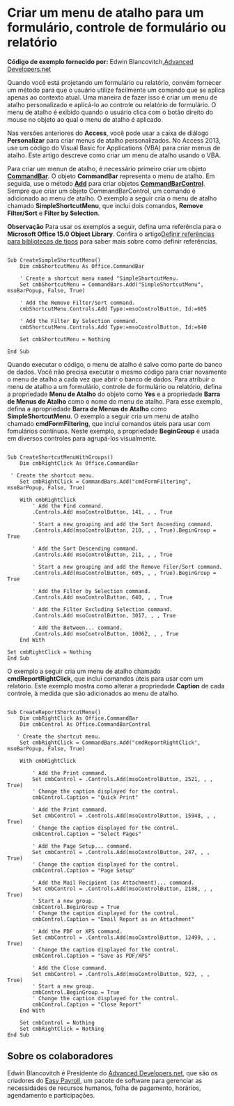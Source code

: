 
# Criar um menu de atalho para um formulário, controle de formulário ou relatório

 **Código de exemplo fornecido por:** Edwin Blancovitch,[Advanced Developers.net](http://advdev.net/)

Quando você está projetando um formulário ou relatório, convém fornecer um método para que o usuário utilize facilmente um comando que se aplica apenas ao contexto atual. Uma maneira de fazer isso é criar um menu de atalho personalizado e aplicá-lo ao controle ou relatório de formulário. O menu de atalho é exibido quando o usuário clica com o botão direito do mouse no objeto ao qual o menu de atalho é aplicado.

Nas versões anteriores do  **Access**, você pode usar a caixa de diálogo  **Personalizar** para criar menus de atalho personalizados. No Access 2013, use um código do Visual Basic for Applications (VBA) para criar menus de atalho. Este artigo descreve como criar um menu de atalho usando o VBA.

Para criar um menun de atalho, é necessário primeiro criar um objeto  **[CommandBar](http://msdn.microsoft.com/library/78603954-40aa-64cb-c407-2e0820d65231%28Office.15%29.aspx)**. O objeto **CommandBar** representa o menu de atalho. Em seguida, use o método **[Add](http://msdn.microsoft.com/library/53e2b0b9-b11a-bf52-a1a3-523aae2c35d8%28Office.15%29.aspx)** para criar objetos **[CommandBarControl](http://msdn.microsoft.com/library/b104ec00-beeb-a927-4b7b-108f4e3164f5%28Office.15%29.aspx)**. Sempre que criar um objeto CommandBarControl, um comando é adicionado ao menu de atalho.
O exemplo a seguir cria o menu de atalho chamado  **SimpleShortcutMenu**, que inclui dois comandos, **Remove Filter/Sort** e **Filter by Selection**.

 **Observação**  Para usar os exemplos a seguir, defina uma referência para o  **Microsoft Office 15.0 Object Library**. Confira o artigo[Definir referências para bibliotecas de tipos](6314a89b-89e9-d8c1-5964-889a361afcd1.md) para saber mais sobre como definir referências.




```
 
Sub CreateSimpleShortcutMenu() 
    Dim cmbShortcutMenu As Office.CommandBar 
     
    ' Create a shortcut menu named "SimpleShortcutMenu. 
    Set cmbShortcutMenu = CommandBars.Add("SimpleShortcutMenu", msoBarPopup, False, True) 
     
    ' Add the Remove Filter/Sort command. 
    cmbShortcutMenu.Controls.Add Type:=msoControlButton, Id:=605 
 
    ' Add the Filter By Selection command. 
    cmbShortcutMenu.Controls.Add Type:=msoControlButton, Id:=640 
     
    Set cmbShortcutMenu = Nothing 
     
End Sub
```

Quando executar o código, o menu de atalho é salvo como parte do banco de dados. Você não precisa executar o mesmo código para criar novamente o menu de atalho a cada vez que abrir o banco de dados.
Para atribuir o menu de atalho a um formulário, controle de formulário ou relatório, defina a propriedade  **Menu de Atalho** do objeto como **Yes** e a propriedade **Barra de Menus de Atalho** como o nome do menu de atalho. Para esse exemplo, defina a apropriedade **Barra de Menus de Atalho** como **SimpleShortcutMenu**.
O exemplo a seguir cria um menu de atalho chamado  **cmdFormFiltering**, que inclui comandos úteis para usar com fomulários contínuos. Neste exemplo, a propriedade **BeginGroup** é usada em diversos controles para agrupá-los visualmente.



```
 
Sub CreateShortcutMenuWithGroups() 
    Dim cmbRightClick As Office.CommandBar 
 
 ' Create the shortcut menu. 
    Set cmbRightClick = CommandBars.Add("cmdFormFiltering", msoBarPopup, False, True) 
     
    With cmbRightClick 
        ' Add the Find command. 
        .Controls.Add msoControlButton, 141, , , True 
         
        ' Start a new grouping and add the Sort Ascending command. 
        .Controls.Add(msoControlButton, 210, , , True).BeginGroup = True 
         
        ' Add the Sort Descending command. 
        .Controls.Add msoControlButton, 211, , , True 
         
        ' Start a new grouping and add the Remove Filer/Sort command. 
        .Controls.Add(msoControlButton, 605, , , True).BeginGroup = True 
         
        ' Add the Filter by Selection command. 
        .Controls.Add msoControlButton, 640, , , True 
         
        ' Add the Filter Excluding Selection command. 
        .Controls.Add msoControlButton, 3017, , , True 
         
        ' Add the Between... command. 
        .Controls.Add msoControlButton, 10062, , , True 
    End With 
 
Set cmbRightClick = Nothing 
End Sub
```

O exemplo a seguir cria um menu de atalho chamado  **cmdReportRightClick**, que inclui comandos úteis para usar com um relatório. Este exemplo mostra como alterar a propriedade **Caption** de cada controle, à medida que são adicionados ao menu de atalho.



```
 
Sub CreateReportShortcutMenu() 
    Dim cmbRightClick As Office.CommandBar 
    Dim cmbControl As Office.CommandBarControl 
 
   ' Create the shortcut menu. 
    Set cmbRightClick = CommandBars.Add("cmdReportRightClick", msoBarPopup, False, True) 
 
    With cmbRightClick 
         
        ' Add the Print command. 
        Set cmbControl = .Controls.Add(msoControlButton, 2521, , , True) 
        ' Change the caption displayed for the control. 
        cmbControl.Caption = "Quick Print" 
         
        ' Add the Print command. 
        Set cmbControl = .Controls.Add(msoControlButton, 15948, , , True) 
        ' Change the caption displayed for the control. 
        cmbControl.Caption = "Select Pages" 
         
        ' Add the Page Setup... command. 
        Set cmbControl = .Controls.Add(msoControlButton, 247, , , True) 
        ' Change the caption displayed for the control. 
        cmbControl.Caption = "Page Setup" 
         
        ' Add the Mail Recipient (as Attachment)... command. 
        Set cmbControl = .Controls.Add(msoControlButton, 2188, , , True) 
        ' Start a new group. 
        cmbControl.BeginGroup = True 
        ' Change the caption displayed for the control. 
        cmbControl.Caption = "Email Report as an Attachment" 
         
        ' Add the PDF or XPS command. 
        Set cmbControl = .Controls.Add(msoControlButton, 12499, , , True) 
        ' Change the caption displayed for the control. 
        cmbControl.Caption = "Save as PDF/XPS" 
         
        ' Add the Close command. 
        Set cmbControl = .Controls.Add(msoControlButton, 923, , , True) 
        ' Start a new group. 
        cmbControl.BeginGroup = True 
        ' Change the caption displayed for the control. 
        cmbControl.Caption = "Close Report" 
    End With 
     
    Set cmbControl = Nothing 
    Set cmbRightClick = Nothing 
End Sub
```


## Sobre os colaboradores
<a name="AboutContributors"> </a>

Edwin Blancovitch é Presidente do [Advanced Developers.net](http://advdev.net/), que são os criadores do [Easy Payroll](http://www.easypayroll.net/), um pacote de software para gerenciar as necessidades de recursos humanos, folha de pagamento, horários, agendamento e participações.

